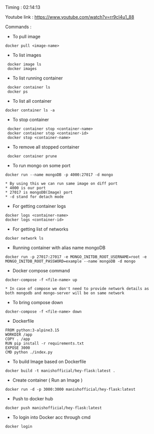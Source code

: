 

Timing : 02:14:13

Youtube link : https://www.youtube.com/watch?v=rr9cI4u1_88

Commands :

* To pull image 
```
docker pull <image-name>
```

* To list images 
```
 docker image ls 
 docker images
```

* To list running container
```
 docker container ls
 docker ps
```

* To list all container
```
docker container ls -a
```

* To stop container
```
 docker container stop <container-name>
 docker container stop <container-id>
 docker stop <container-name>
```

* To remove all stopped container
```
 docker container prune
```

* To run mongo on some port
```
docker run --name mongoDB -p 4000:27017 -d mongo

* By using this we can run same image on diff port
* 4000 is our port
* 27017 is mongoDB(Image) port
* -d stand for detach mode
```

* For getting container logs 
```
docker logs <container-name>
docker logs <container-id>
```

* For getting list of networks
```
docker network ls
```

* Running container with alias name mongoDB 
```
docker run -p 27017:27017 -e MONGO_INITDB_ROOT_USERNAME=root -e MONGO_INITDB_ROOT_PASSWORD=example --name mongoDB -d mongo 
``` 

* Docker compose command
```
docker-compose -f <file-name> up

* In case of compose we don't need to provide network details as 
both mongodb and mongo-server will be on same network
```

* To bring compose down
```
docker-compose -f <file-name> down
```

* Dockerfile
```
FROM python:3-alpine3.15
WORKDIR /app
COPY . /app
RUN pip install -r requirements.txt
EXPOSE 3000
CMD python ./index.py
```

* To build Image based on Dockerfile
```
docker build -t manishofficial/hey-flask:latest .
```

* Create container ( Run an Image )
```
docker run -d -p 3000:3000 manishofficial/hey-flask:latest
```

* Push to docker hub
```
docker push manishofficial/hey-flask:latest
```

* To login into Docker acc through cmd
```
docker login
```